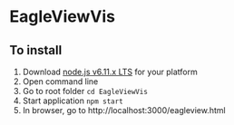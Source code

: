 # EagleViewVis
## To install
1. Download [node.js v6.11.x LTS](https://nodejs.org/en/download/) for your platform
2. Open command line
3. Go to root folder 
	```cd EagleViewVis```
4. Start application
	```npm start```
5. In browser, go to http://localhost:3000/eagleview.html
